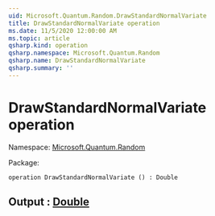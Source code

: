 ```yaml
---
uid: Microsoft.Quantum.Random.DrawStandardNormalVariate
title: DrawStandardNormalVariate operation
ms.date: 11/5/2020 12:00:00 AM
ms.topic: article
qsharp.kind: operation
qsharp.namespace: Microsoft.Quantum.Random
qsharp.name: DrawStandardNormalVariate
qsharp.summary: ''
---
```


# DrawStandardNormalVariate operation

Namespace: [Microsoft.Quantum.Random](xref:Microsoft.Quantum.Random)

Package: [](https://nuget.org/packages/)




```qsharp
operation DrawStandardNormalVariate () : Double
```


## Output : [Double](xref:microsoft.quantum.lang-ref.double)

